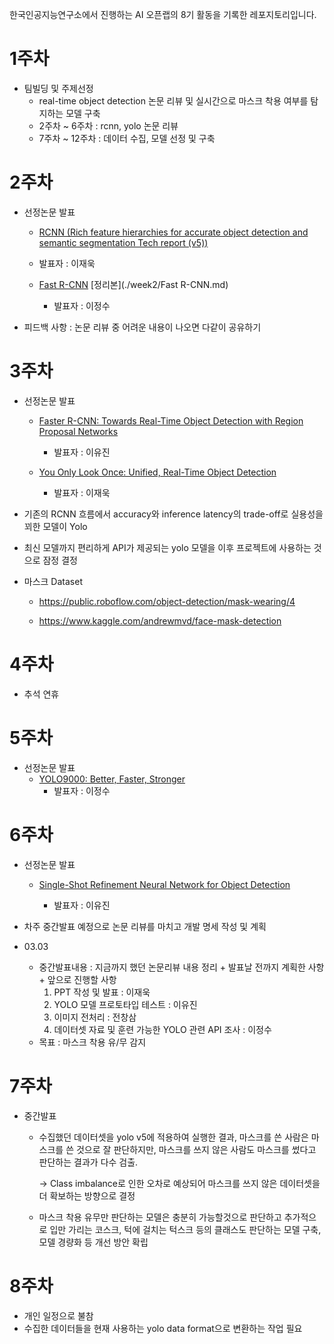 한국인공지능연구소에서 진행하는 AI 오픈랩의 8기 활동을 기록한 레포지토리입니다.





# 1주차

* 팀빌딩 및 주제선정
  * real-time object detection 논문 리뷰 및 실시간으로 마스크 착용 여부를 탐지하는 모델 구축
  * 2주차 ~ 6주차 : rcnn, yolo 논문 리뷰
  * 7주차 ~ 12주차 : 데이터 수집, 모델 선정 및 구축



# 2주차

* 선정논문 발표

  * [RCNN (Rich feature hierarchies for accurate object detection and semantic segmentation Tech report (v5))](https://arxiv.org/pdf/1311.2524v5.pdf)

  * 발표자 : 이재욱

  * [Fast R-CNN](https://arxiv.org/pdf/1504.08083.pdf) [정리본](./week2/Fast R-CNN.md)

    * 발표자 : 이정수

    

* 피드백 사항 : 논문 리뷰 중 어려운 내용이 나오면 다같이 공유하기



# 3주차

* 선정논문 발표

  * [Faster R-CNN: Towards Real-Time Object Detection with Region Proposal Networks](https://arxiv.org/pdf/1506.01497.pdf)

    * 발표자 : 이유진

  * [You Only Look Once: Unified, Real-Time Object Detection](https://arxiv.org/pdf/1506.02640.pdf)

    * 발표자 : 이재욱

    

* 기존의 RCNN 흐름에서 accuracy와 inference latency의 trade-off로 실용성을 꾀한 모델이 Yolo

* 최신 모델까지 편리하게 API가 제공되는 yolo 모델을 이후 프로젝트에 사용하는 것으로 잠정 결정

* 마스크 Dataset

  * https://public.roboflow.com/object-detection/mask-wearing/4

  * https://www.kaggle.com/andrewmvd/face-mask-detection

    

# 4주차

* 추석 연휴

  

# 5주차

* 선정논문 발표
  * [YOLO9000: Better, Faster, Stronger](https://arxiv.org/pdf/1612.08242.pdf)
    * 발표자 : 이정수



# 6주차

* 선정논문 발표

  * [Single-Shot Refinement Neural Network for Object Detection](https://arxiv.org/pdf/1711.06897.pdf)

    * 발표자 : 이유진

      

* 차주 중간발표 예정으로 논문 리뷰를 마치고 개발 명세 작성 및 계획

* 03.03

  * 중간발표내용 : 지금까지 했던 논문리뷰 내용 정리 + 발표날 전까지 계획한 사항 + 앞으로 진행할 사항
    1. PPT 작성 및 발표 : 이재욱
    2. YOLO 모델 프로토타입 테스트 : 이유진
    3. 이미지 전처리 : 전창삼
    4. 데이터셋 자료 및 훈련 가능한 YOLO 관련 API 조사 : 이정수
  * 목표 : 마스크 착용 유/무 감지



# 7주차

* 중간발표

  * 수집했던 데이터셋을 yolo v5에 적용하여 실행한 결과, 마스크를 쓴 사람은 마스크를 쓴 것으로 잘 판단하지만, 마스크를 쓰지 않은 사람도 마스크를 썼다고 판단하는 결과가 다수 검출.

    -> Class imbalance로 인한 오차로 예상되어 마스크를 쓰지 않은 데이터셋을 더 확보하는 방향으로 결정

  * 마스크 착용 유무만 판단하는 모델은 충분히 가능할것으로 판단하고 추가적으로 입만 가리는 코스크, 턱에 걸치는 턱스크 등의 클래스도 판단하는 모델 구축, 모델 경량화 등 개선 방안 확립

  

# 8주차

* 개인 일정으로 불참
* 수집한 데이터들을 현재 사용하는 yolo data format으로 변환하는 작업 필요
